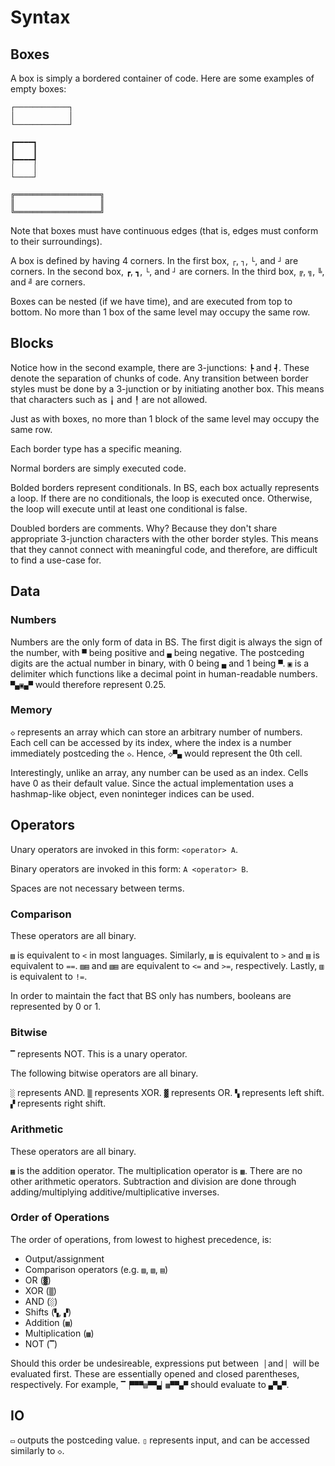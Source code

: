# Syntax

## Boxes

A box is simply a bordered container of code.
Here are some examples of empty boxes:

```bs
┌────────────┐
│            │
└────────────┘
```

```bs
┏━━━━┓
┃    ┃
┡━━━━┩
│    │
└────┘
```

```bs
╔═══════════════════╗
║                   ║
╚═══════════════════╝
```

Note that boxes must have continuous edges (that is, edges must conform to their surroundings).

A box is defined by having 4 corners. In the first box, `┌`, `┐`, `└`, and `┘` are corners. In the second box, `┏`, `┓`, `└`, and `┘` are corners. In the third box, `╔`, `╗`, `╚`, and `╝` are corners.

Boxes can be nested (if we have time), and are executed from top to bottom.
No more than 1 box of the same level may occupy the same row.

## Blocks

Notice how in the second example, there are 3-junctions: `┡` and `┩`.
These denote the separation of chunks of code.
Any transition between border styles must be done by a 3-junction or by initiating another box.
This means that characters such as `╽` and `╿` are not allowed.

Just as with boxes, no more than 1 block of the same level may occupy the same row.

Each border type has a specific meaning.

Normal borders are simply executed code.

Bolded borders represent conditionals. In BS, each box actually represents a loop. If there are no conditionals, the loop is executed once. Otherwise, the loop will execute until at least one conditional is false.

Doubled borders are comments.
Why? Because they don't share appropriate 3-junction characters with the other border styles. This means that they cannot connect with meaningful code, and therefore, are difficult to find a use-case for.

## Data

### Numbers

Numbers are the only form of data in BS. The first digit is always the sign of the number, with `▀` being positive and `▄` being negative. The postceding digits are the actual number in binary, with 0 being `▄` and 1 being `▀`. `▣` is a delimiter which functions like a decimal point in human-readable numbers. `▀▄▣▄▀` would therefore represent 0.25.

### Memory

`◇` represents an array which can store an arbitrary number of numbers.
Each cell can be accessed by its index, where the index is a number immediately postceding the `◇`. Hence, `◇▀▄` would represent the 0th cell.

Interestingly, unlike an array, any number can be used as an index. Cells have 0 as their default value. Since the actual implementation uses a hashmap-like object, even noninteger indices can be used.

## Operators

Unary operators are invoked in this form: `<operator> A`.

Binary operators are invoked in this form: `A <operator> B`.

Spaces are not necessary between terms.

### Comparison

These operators are all binary.

`▨` is equivalent to `<` in most languages.
Similarly, `▧` is equivalent to `>` and `▤` is equivalent to `==`.
`▨▤` and `▧▤` are equivalent to `<=` and `>=`, respectively.
Lastly, `▥` is equivalent to `!=`.

In order to maintain the fact that BS only has numbers, booleans are represented by 0 or 1.

### Bitwise

`▔` represents NOT. This is a unary operator.

The following bitwise operators are all binary.

`░` represents AND. `▒` represents XOR. `▓` represents OR. `▚` represents left shift. `▞` represents right shift.

### Arithmetic

These operators are all binary.

`▦` is the addition operator. The multiplication operator is `▩`. There are no other arithmetic operators. Subtraction and division are done through adding/multiplying additive/multiplicative inverses.

### Order of Operations

The order of operations, from lowest to highest precedence, is:

- Output/assignment
- Comparison operators (e.g. `▨`, `▧`, `▤`)
- OR (`▓`)
- XOR (`▒`)
- AND (`░`)
- Shifts (`▚`, `▞`)
- Addition (`▦`)
- Multiplication (`▩`)
- NOT (`▔`)

Should this order be undesireable, expressions put between `▕` and `▏` will be evaluated first. These are essentially opened and closed parentheses, respectively. For example, `▔▕▀▀▀▨▀▀▄▏▩▀▀▄▀` should evaluate to `▄▀▄▀`.

## IO

`▭` outputs the postceding value. `▯` represents input, and can be accessed similarly to `◇`.
